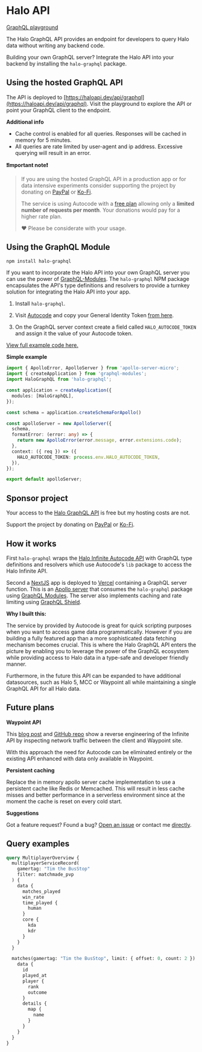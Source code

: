 # Halo API

[GraphQL playground](https://haloapi.dev/api/graphql)

The Halo GraphQL API provides an endpoint for developers to query Halo data without writing any backend code. 

Building your own GraphQL server? Integrate the Halo API into your backend by installing the `halo-graphql` package.

## Using the hosted GraphQL API

The API is deployed to [https://haloapi.dev/api/graphql](https://haloapi.dev/api/graphql). Visit the playground to explore the API or point your GraphQL client to the endpoint. 

**Additional info**

- Cache control is enabled for all queries. Responses will be cached in memory for 5 minutes. 
- All queries are rate limited by user-agent and ip address. Excessive querying will result in an error.

**❗Important note❗**

> If you are using the hosted GraphQL API in a production app or for data intensive experiments consider supporting the project by donating on [PayPal](https://www.paypal.com/paypalme/TimMikeladze) or [Ko-Fi](https://ko-fi.com/timmikeladze).
> 
> The service is using Autocode with a [free plan](https://autocode.com/pricing/) allowing only a **limited number of requests per month**. Your donations would pay for a higher rate plan.
> 
> ❤️ Please be considerate with your usage.

## Using the GraphQL Module

```bash
npm install halo-graphql
```

If you want to incorporate the Halo API into your own GraphQL server you can use the power of [GraphQL-Modules](https://www.graphql-modules.com/). The `halo-graphql` NPM package encapsulates the API's type definitions and resolvers to provide a turnkey solution for integrating the Halo API into your app.

1. Install `halo-graphql`.
2. Visit [Autocode](https://autocode.com/) and copy your General Identity Token [from here](https://autocode.com/auth).

3. On the GraphQL server context create a field called `HALO_AUTOCODE_TOKEN` and assign it the value of your Autocode token.

[View full example code here.](https://github.com/TimMikeladze/haloapi.dev/blob/master/haloapi.dev/src/graphql/server.ts)

**Simple example**

```typescript
import { ApolloError, ApolloServer } from 'apollo-server-micro';
import { createApplication } from 'graphql-modules';
import HaloGraphQL from 'halo-graphql';

const application = createApplication({
  modules: [HaloGraphQL],
});

const schema = application.createSchemaForApollo()

const apolloServer = new ApolloServer({
  schema,
  formatError: (error: any) => {
    return new ApolloError(error.message, error.extensions.code);
  },
  context: ({ req }) => ({
    HALO_AUTOCODE_TOKEN: process.env.HALO_AUTOCODE_TOKEN,
  }),
});

export default apolloServer;
```

## Sponsor project

Your access to the [Halo GraphQL API](https://haloapi.dev/api/graphql) is free but my hosting costs are not.

Support the project by donating on [PayPal](https://www.paypal.com/paypalme/TimMikeladze) or [Ko-Fi](https://ko-fi.com/timmikeladze).

 
## How it works

First `halo-graphql` wraps the [Halo Infinite Autocode API](https://autocode.com/lib/halo/infinite) with GraphQL type definitions and resolvers which use Autocode's `lib` package to access the Halo Infinite API.

Second a [NextJS](https://nextjs.org/) app is deployed to [Vercel](https://vercel.com/) containing a GraphQL server function. This is an [Apollo server](https://github.com/apollographql/apollo-server) that consumes the `halo-graphql` package using [GraphQL Modules](https://github.com/Urigo/graphql-modules). The server also implements caching and rate limiting using [GraphQL Shield](https://github.com/maticzav/graphql-shield).

**Why I built this:**

The service by provided by Autocode is great for quick scripting purposes when you want to access game data programmatically. However if you are building a fully featured app than a more sophisticated data fetching mechanism becomes crucial. This is where the Halo GraphQL API enters the picture by enabling you to leverage the power of the GraphQL ecosystem while providing access to Halo data in a type-safe and developer friendly manner.

Furthermore, in the future this API can be expanded to have additional datasources, such as Halo 5, MCC or Waypoint all while maintaining a single GraphQL API for all Halo data.

## Future plans

**Waypoint API**

This [blog post](https://den.dev/blog/halo-api/) and [GitHub repo](https://github.com/dend/grunt/blob/main/Grunt/Grunt/endpoints.json) show a reverse engineering of the Infinite API by inspecting network traffic between the client and Waypoint site. 

With this approach the need for Autocode can be eliminated entirely or the existing API enhanced with data only available in Waypoint.

**Persistent caching**

Replace the in memory apollo server cache implementation to use a persistent cache like Redis or Memcached. This will result in less cache misses and better performance in a serverless environment since at the moment the cache is reset on every cold start.

**Suggestions**

Got a feature request? Found a bug? [Open an issue](https://github.com/TimMikeladze/haloapi.dev/issues/new) or contact me [directly](https://linesofcode.dev).

## Query examples

```graphql
query MultiplayerOverview {
  multiplayerServiceRecord(
    gamertag: "Tim the BusStop"
    filter: matchmade_pvp
  ) {
    data {
      matches_played
      win_rate
      time_played {
        human
      }
      core {
        kda
        kdr
      }
    }
  }

  matches(gamertag: "Tim the BusStop", limit: { offset: 0, count: 2 }) {
    data {
      id
      played_at
      player {
        rank
        outcome
      }
      details {
        map {
          name
        }
      }
    }
  }
}
```
